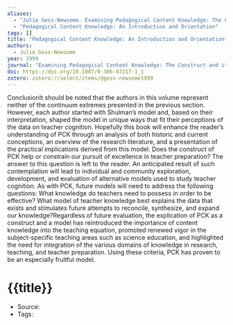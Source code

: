 ```yaml
---
aliases:
  - "Julie Gess-Newsome. Examining Pedagogical Content Knowledge: The Construct and its Implications for Science Education. 1999"
  - "Pedagogical Content Knowledge: An Introduction and Orientation"
tags: []
title: "Pedagogical Content Knowledge: An Introduction and Orientation"
authors:
  - Julie Gess-Newsome
year: 1999
journal: "Examining Pedagogical Content Knowledge: The Construct and its Implications for Science Education"
doi: https://doi.org/10.1007/0-306-47217-1_1
zotero: zotero://select/items/@gess-newsome1999
---
```

<!-- START_ABSTRACT -->
ConclusionIt should be noted that the authors in this volume represent neither of the continuum extremes presented in the previous section. However, each author started with Shulman’s model and, based on their interpretation, shaped the model in unique ways that fit their perceptions of the data on teacher cognition. Hopefully this book will enhance the reader’s understanding of PCK through an analysis of both historic and current conceptions, an overview of the research literature, and a presentation of the practical implications derived from this model. Does the construct of PCK help or constrain our pursuit of excellence in teacher preparation? The answer to this question is left to the reader. An anticipated result of such contemplation will lead to individual and community exploration, development, and evaluation of alternative models used to study teacher cognition. As with PCK, future models will need to address the following questions: What knowledge do teachers need to possess in order to be effective? What model of teacher knowledge best explains the data that exists and stimulates future attempts to reconcile, synthesize, and expand our knowledge?Regardless of future evaluation, the explication of PCK as a construct and a model has reintroduced the importance of content knowledge into the teaching equation, promoted renewed vigor in the subject-specific teaching areas such as science education, and highlighted the need for integration of the various domains of knowledge in research, teaching, and teacher preparation. Using these criteria, PCK has proven to be an especially fruitful model.
<!-- END_ABSTRACT -->

<!-- START_TEMPLATE -->
# {{title}}

- Source:
- Tags: 
<!-- END_TEMPLATE -->